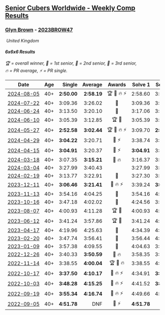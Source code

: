<style>table {white-space: nowrap;}</style>
<link rel="stylesheet" type="text/css" href="/scw-comp/css/flags.css" />

## [Senior Cubers Worldwide - Weekly Comp Results](/scw-comp/results/)
### [Glyn Brown](README.md) - [2023BROW47](https://www.worldcubeassociation.org/persons/2023BROW47?event=666)

<i class="flag flag-GB" />&nbsp;United Kingdom

#### 6x6x6 Results

<span style="white-space: nowrap;">🏆 = overall winner</span>, <span style="white-space: nowrap;">🥇 = 1st senior</span>, <span style="white-space: nowrap;">🥈 = 2nd senior</span>, <span style="white-space: nowrap;">🥉 = 3rd senior</span>, <span style="white-space: nowrap;">🔥 = PR average</span>, <span style="white-space: nowrap;">⚡ = PR single</span>.

| Date | Age | Single | Average | Awards | Solve 1 | Solve 2 | Solve 3 | Video |
| :--: | :--: | --: | --: | :--: | --: | --: | --: | :-- |
| [2024-08-05](../../results/2024-08-05/666.md) | 40+ | **2:50.00** | **2:58.19** | 🏆 🥇 🔥 ⚡ | 2:58.60 | 3:05.96 | **2:50.00** | [Desktop](https://www.facebook.com/events/843031524469348/permalink/848377817268052) / [Mobile](https://m.facebook.com/events/843031524469348?view=permalink&id=848377817268052) |
| [2024-07-22](../../results/2024-07-22/666.md) | 40+ | 3:09.36 | 3:26.02 | 🥉 | 3:09.36 | 3:35.84 | 3:32.86 | [Desktop](https://www.facebook.com/events/785148847162745/permalink/791127493231547) / [Mobile](https://m.facebook.com/events/785148847162745?view=permalink&id=791127493231547) |
| [2024-06-24](../../results/2024-06-24/666.md) | 40+ | 3:13.50 | 3:20.10 | 🥉 | 3:17.06 | 3:29.73 | 3:13.50 | [Desktop](https://www.facebook.com/events/500485402410682/permalink/504419178683971) / [Mobile](https://m.facebook.com/events/500485402410682?view=permalink&id=504419178683971) |
| [2024-06-10](../../results/2024-06-10/666.md) | 40+ | 3:05.39 | 3:12.85 | 🏆 🥇 | 3:05.39 | 3:27.14 | 3:06.03 | [Desktop](https://www.facebook.com/events/804039971828225/permalink/812169377681951) / [Mobile](https://m.facebook.com/events/804039971828225?view=permalink&id=812169377681951) |
| [2024-05-27](../../results/2024-05-27/666.md) | 40+ | **2:52.58** | **3:02.44** | 🏆 🥇 🔥 ⚡ | 3:09.70 | **2:52.58** | 3:05.05 | [Desktop](https://www.facebook.com/events/476090921456450/permalink/481792350886307) / [Mobile](https://m.facebook.com/events/476090921456450?view=permalink&id=481792350886307) |
| [2024-04-29](../../results/2024-04-29/666.md) | 40+ | **3:04.22** | 3:20.71 | 🥈 ⚡ | 3:38.74 | 3:19.18 | **3:04.22** | [Desktop](https://www.facebook.com/events/457727373442774/permalink/466552252560286) / [Mobile](https://m.facebook.com/events/457727373442774?view=permalink&id=466552252560286) |
| [2024-04-15](../../results/2024-04-15/666.md) | 40+ | **3:04.91** | 3:20.37 | 🥉 ⚡ | **3:04.91** | 3:44.59 | 3:11.62 | [Desktop](https://www.facebook.com/events/824973009507415/permalink/832749028729813) / [Mobile](https://m.facebook.com/events/824973009507415?view=permalink&id=832749028729813) |
| [2024-03-18](../../results/2024-03-18/666.md) | 40+ | 3:07.35 | **3:15.21** | 🥈 🔥 | 3:16.37 | 3:07.35 | 3:21.91 | [Desktop](https://www.facebook.com/events/386186517521787/permalink/394186900055082) / [Mobile](https://m.facebook.com/events/386186517521787?view=permalink&id=394186900055082) |
| [2024-03-04](../../results/2024-03-04/666.md) | 40+ | 3:27.99 | 3:40.43 |  | 3:27.99 | 3:41.01 | 3:52.29 | [Desktop](https://www.facebook.com/events/3564311457163699/permalink/3571172746477570) / [Mobile](https://m.facebook.com/events/3564311457163699?view=permalink&id=3571172746477570) |
| [2024-02-19](../../results/2024-02-19/666.md) | 40+ | 3:13.77 | 3:22.91 | 🥉 | 3:27.30 | 3:13.77 | 3:27.67 | [Desktop](https://www.facebook.com/events/937364477878870/permalink/940445984237386) / [Mobile](https://m.facebook.com/events/937364477878870?view=permalink&id=940445984237386) |
| [2023-12-11](../../results/2023-12-11/666.md) | 40+ | **3:06.46** | **3:21.41** | 🥈 🔥 ⚡ | 3:39.24 | **3:06.46** | 3:18.52 | [Desktop](https://www.facebook.com/events/101679999707522/permalink/106787705863418) / [Mobile](https://m.facebook.com/events/101679999707522?view=permalink&id=106787705863418) |
| [2023-11-13](../../results/2023-11-13/666.md) | 40+ | 3:54.16 | 4:04.25 | 🥈 | 3:54.16 | 4:20.36 | 3:58.23 | [Desktop](https://www.facebook.com/events/1374628593479428/permalink/1380189032923384) / [Mobile](https://m.facebook.com/events/1374628593479428?view=permalink&id=1380189032923384) |
| [2023-10-16](../../results/2023-10-16/666.md) | 40+ | 3:47.18 | 4:02.02 | 🥈 | 4:24.56 | 3:54.31 | 3:47.18 | [Desktop](https://www.facebook.com/events/754076313399498/permalink/763124315828031) / [Mobile](https://m.facebook.com/events/754076313399498?view=permalink&id=763124315828031) |
| [2023-08-07](../../results/2023-08-07/666.md) | 40+ | 4:00.93 | 4:11.28 | 🏆 🥇 | 4:00.93 | 4:25.48 | 4:07.42 | [Desktop](https://www.facebook.com/events/310216218066087/permalink/316970374057338) / [Mobile](https://m.facebook.com/events/310216218066087?view=permalink&id=316970374057338) |
| [2023-06-12](../../results/2023-06-12/666.md) | 40+ | 3:41.24 | 3:57.86 | 🏆 🥇 | 3:41.24 | 4:13.91 | 3:58.42 | [Desktop](https://www.facebook.com/events/575948201291091/permalink/580984644120780) / [Mobile](https://m.facebook.com/events/575948201291091?view=permalink&id=580984644120780) |
| [2023-04-17](../../results/2023-04-17/666.md) | 40+ | 4:19.96 | 4:25.63 | 🥈 | 4:34.39 | 4:19.96 | 4:22.54 | [Desktop](https://www.facebook.com/events/175752445390498/permalink/182829041349505) / [Mobile](https://m.facebook.com/events/175752445390498?view=permalink&id=182829041349505) |
| [2023-02-20](../../results/2023-02-20/666.md) | 40+ | 3:47.74 | 3:56.41 | 🥈 | 3:56.44 | 4:05.06 | 3:47.74 | [Desktop](https://www.facebook.com/events/751205503064846/permalink/758387402346656) / [Mobile](https://m.facebook.com/events/751205503064846?view=permalink&id=758387402346656) |
| [2023-01-09](../../results/2023-01-09/666.md) | 40+ | 3:57.38 | 4:09.55 | 🥈 | 4:04.63 | 3:57.38 | 4:26.65 | [Desktop](https://www.facebook.com/events/1531132474062600/permalink/1540978819744632) / [Mobile](https://m.facebook.com/events/1531132474062600?view=permalink&id=1540978819744632) |
| [2022-12-26](../../results/2022-12-26/666.md) | 40+ | 3:40.33 | **3:50.59** | 🥈 🔥 | 3:58.35 | 3:53.10 | 3:40.33 | [Desktop](https://www.facebook.com/events/699260168471197/permalink/708450827552131) / [Mobile](https://m.facebook.com/events/699260168471197?view=permalink&id=708450827552131) |
| [2022-11-14](../../results/2022-11-14/666.md) | 40+ | 3:38.55 | **4:00.04** | 🏆 🥇 🔥 | 3:38.55 | 4:08.25 | 4:13.31 | [Desktop](https://www.facebook.com/events/823524585526773/permalink/833131727899392) / [Mobile](https://m.facebook.com/events/823524585526773?view=permalink&id=833131727899392) |
| [2022-10-17](../../results/2022-10-17/666.md) | 40+ | **3:37.50** | **4:10.17** | 🥈 🔥 ⚡ | 4:34.91 | **3:37.50** | 4:18.11 | [Desktop](https://www.facebook.com/events/5873184052742514/permalink/5898758440185075) / [Mobile](https://m.facebook.com/events/5873184052742514?view=permalink&id=5898758440185075) |
| [2022-10-03](../../results/2022-10-03/666.md) | 40+ | **3:48.28** | **4:15.25** | 🥈 🔥 ⚡ | 4:41.52 | **3:48.28** | 4:15.96 | [Desktop](https://www.facebook.com/events/815539682815599/permalink/821863458849888) / [Mobile](https://m.facebook.com/events/815539682815599?view=permalink&id=821863458849888) |
| [2022-09-19](../../results/2022-09-19/666.md) | 40+ | **3:55.34** | **4:16.74** | 🥇 🔥 ⚡ | 4:49.66 | 4:05.23 | **3:55.34** | [Desktop](https://www.facebook.com/events/450657513693488/permalink/456958953063344) / [Mobile](https://m.facebook.com/events/450657513693488?view=permalink&id=456958953063344) |
| [2022-09-05](../../results/2022-09-05/666.md) | 40+ | **4:51.78** | DNF | 🥈 ⚡ | **4:51.78** | DNF | DNF | [Desktop](https://www.facebook.com/events/448393960648054/permalink/454511063369677) / [Mobile](https://m.facebook.com/events/448393960648054?view=permalink&id=454511063369677) |


<!-- Global site tag (gtag.js) - Google Analytics -->
<script async src="https://www.googletagmanager.com/gtag/js?id=UA-86348435-3"></script>
<script>window.dataLayer = window.dataLayer || []; function gtag() {dataLayer.push(arguments);} gtag('js', new Date()); gtag('config', 'UA-86348435-3');</script>
